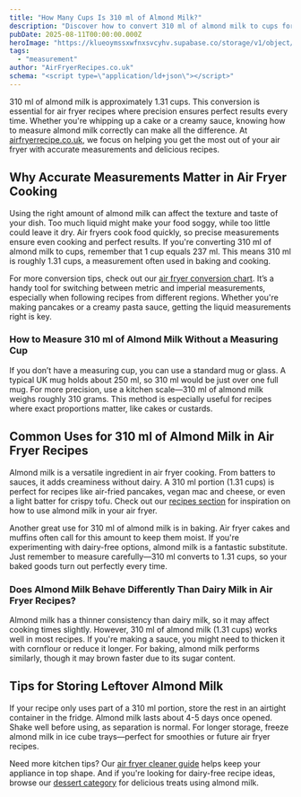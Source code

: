 ```yaml
---
title: "How Many Cups Is 310 ml of Almond Milk?"
description: "Discover how to convert 310 ml of almond milk to cups for perfect air fryer recipes every time. Get precise measurements now!"
pubDate: 2025-08-11T00:00:00.000Z
heroImage: "https://klueoymssxwfnxsvcyhv.supabase.co/storage/v1/object/public/md/how-many-cups-is-310-ml-of-almond-milk-06c55527.webp"
tags:
  - "measurement"
author: "AirFryerRecipes.co.uk"
schema: "<script type=\"application/ld+json\"></script>"
---
```


<p>310 ml of almond milk is approximately 1.31 cups. This conversion is essential for air fryer recipes where precision ensures perfect results every time. Whether you're whipping up a cake or a creamy sauce, knowing how to measure almond milk correctly can make all the difference. At <a href=https://www.airfryerrecipe.co.uk/>airfryerrecipe.co.uk</a>, we focus on helping you get the most out of your air fryer with accurate measurements and delicious recipes.</p>

<h2>Why Accurate Measurements Matter in Air Fryer Cooking</h2>  
<p>Using the right amount of almond milk can affect the texture and taste of your dish. Too much liquid might make your food soggy, while too little could leave it dry. Air fryers cook food quickly, so precise measurements ensure even cooking and perfect results. If you're converting 310 ml of almond milk to cups, remember that 1 cup equals 237 ml. This means 310 ml is roughly 1.31 cups, a measurement often used in baking and cooking.</p>  

<p>For more conversion tips, check out our <a href=https://www.airfryerrecipe.co.uk/air-fryer-conversion-chart>air fryer conversion chart</a>. It’s a handy tool for switching between metric and imperial measurements, especially when following recipes from different regions. Whether you're making pancakes or a creamy pasta sauce, getting the liquid measurements right is key.</p>  

<h3>How to Measure 310 ml of Almond Milk Without a Measuring Cup</h3>  
<p>If you don’t have a measuring cup, you can use a standard mug or glass. A typical UK mug holds about 250 ml, so 310 ml would be just over one full mug. For more precision, use a kitchen scale—310 ml of almond milk weighs roughly 310 grams. This method is especially useful for recipes where exact proportions matter, like cakes or custards.</p>  

<h2>Common Uses for 310 ml of Almond Milk in Air Fryer Recipes</h2>  
<p>Almond milk is a versatile ingredient in air fryer cooking. From batters to sauces, it adds creaminess without dairy. A 310 ml portion (1.31 cups) is perfect for recipes like air-fried pancakes, vegan mac and cheese, or even a light batter for crispy tofu. Check out our <a href=https://www.airfryerrecipe.co.uk/recipes>recipes section</a> for inspiration on how to use almond milk in your air fryer.</p>  

<p>Another great use for 310 ml of almond milk is in baking. Air fryer cakes and muffins often call for this amount to keep them moist. If you're experimenting with dairy-free options, almond milk is a fantastic substitute. Just remember to measure carefully—310 ml converts to 1.31 cups, so your baked goods turn out perfectly every time.</p>  

<h3>Does Almond Milk Behave Differently Than Dairy Milk in Air Fryer Recipes?</h3>  
<p>Almond milk has a thinner consistency than dairy milk, so it may affect cooking times slightly. However, 310 ml of almond milk (1.31 cups) works well in most recipes. If you're making a sauce, you might need to thicken it with cornflour or reduce it longer. For baking, almond milk performs similarly, though it may brown faster due to its sugar content.</p>  

<h2>Tips for Storing Leftover Almond Milk</h2>  
<p>If your recipe only uses part of a 310 ml portion, store the rest in an airtight container in the fridge. Almond milk lasts about 4-5 days once opened. Shake well before using, as separation is normal. For longer storage, freeze almond milk in ice cube trays—perfect for smoothies or future air fryer recipes.</p>  

<p>Need more kitchen tips? Our <a href=https://www.airfryerrecipe.co.uk/air-fryer-cleaner>air fryer cleaner guide</a> helps keep your appliance in top shape. And if you're looking for dairy-free recipe ideas, browse our <a href=https://www.airfryerrecipe.co.uk/recipe-category/dessert>dessert category</a> for delicious treats using almond milk.</p>